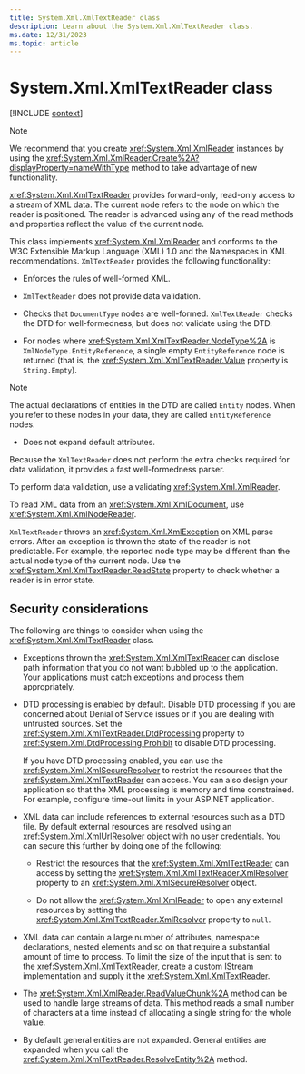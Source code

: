 ```yaml
---
title: System.Xml.XmlTextReader class
description: Learn about the System.Xml.XmlTextReader class.
ms.date: 12/31/2023
ms.topic: article
---
```

# System.Xml.XmlTextReader class

[!INCLUDE [context](includes/context.md)]

> [!NOTE]
> We recommend that you create <xref:System.Xml.XmlReader> instances by using the <xref:System.Xml.XmlReader.Create%2A?displayProperty=nameWithType> method to take advantage of new functionality.

<xref:System.Xml.XmlTextReader> provides forward-only, read-only access to a stream of XML data. The current node refers to the node on which the reader is positioned. The reader is advanced using any of the read methods and properties reflect the value of the current node.

This class implements <xref:System.Xml.XmlReader> and conforms to the W3C Extensible Markup Language (XML) 1.0 and the Namespaces in XML recommendations. `XmlTextReader` provides the following functionality:

- Enforces the rules of well-formed XML.

- `XmlTextReader` does not provide data validation.

- Checks that `DocumentType` nodes are well-formed. `XmlTextReader` checks the DTD for well-formedness, but does not validate using the DTD.

- For nodes where <xref:System.Xml.XmlTextReader.NodeType%2A> is `XmlNodeType.EntityReference`, a single empty `EntityReference` node is returned (that is, the <xref:System.Xml.XmlTextReader.Value> property is `String.Empty`).

> [!NOTE]
> The actual declarations of entities in the DTD are called `Entity` nodes. When you refer to these nodes in your data, they are called `EntityReference` nodes.

- Does not expand default attributes.

Because the `XmlTextReader` does not perform the extra checks required for data validation, it provides a fast well-formedness parser.

To perform data validation, use a validating <xref:System.Xml.XmlReader>.

To read XML data from an <xref:System.Xml.XmlDocument>, use <xref:System.Xml.XmlNodeReader>.

`XmlTextReader` throws an <xref:System.Xml.XmlException> on XML parse errors. After an exception is thrown the state of the reader is not predictable. For example, the reported node type may be different than the actual node type of the current node. Use the <xref:System.Xml.XmlTextReader.ReadState> property to check whether a reader is in error state.

## Security considerations

The following are things to consider when using the <xref:System.Xml.XmlTextReader> class.

- Exceptions thrown the <xref:System.Xml.XmlTextReader> can disclose path information that you do not want bubbled up to the application. Your applications must catch exceptions and process them appropriately.

- DTD processing is enabled by default. Disable DTD processing if you are concerned about Denial of Service issues or if you are dealing with untrusted sources. Set the <xref:System.Xml.XmlTextReader.DtdProcessing> property to <xref:System.Xml.DtdProcessing.Prohibit> to disable DTD processing.

  If you have DTD processing enabled, you can use the <xref:System.Xml.XmlSecureResolver> to restrict the resources that the <xref:System.Xml.XmlTextReader> can access. You can also design your application so that the XML processing is memory and time constrained. For example, configure time-out limits in your ASP.NET application.

- XML data can include references to external resources such as a DTD file. By default external resources are resolved using an <xref:System.Xml.XmlUrlResolver> object with no user credentials. You can secure this further by doing one of the following:

  - Restrict the resources that the <xref:System.Xml.XmlTextReader> can access by setting the <xref:System.Xml.XmlTextReader.XmlResolver> property to an <xref:System.Xml.XmlSecureResolver> object.

  - Do not allow the <xref:System.Xml.XmlReader> to open any external resources by setting the <xref:System.Xml.XmlTextReader.XmlResolver> property to `null`.

- XML data can contain a large number of attributes, namespace declarations, nested elements and so on that require a substantial amount of time to process. To limit the size of the input that is sent to the <xref:System.Xml.XmlTextReader>, create a custom IStream implementation and supply it the <xref:System.Xml.XmlTextReader>.

- The <xref:System.Xml.XmlReader.ReadValueChunk%2A> method can be used to handle large streams of data. This method reads a small number of characters at a time instead of allocating a single string for the whole value.

- By default general entities are not expanded. General entities are expanded when you call the <xref:System.Xml.XmlTextReader.ResolveEntity%2A> method.
